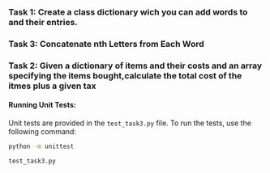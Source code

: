 
### Task 1: Create a class dictionary wich you can add words to and their entries.

### Task 3: Concatenate nth Letters from Each Word

### Task 2: Given a dictionary of items and their costs and an array specifying the items bought,calculate the total cost of the itmes plus a given tax


#### Running Unit Tests:

Unit tests are provided in the `test_task3.py` file. To run the tests, use the following command:

```sh
python -m unittest 

test_task3.py


```
